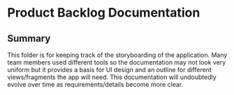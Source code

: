 # Product Backlog Documentation

## Summary
This folder is for keeping track of the storyboarding of the application.  Many team members used different tools so the documentation may not look very uniform but it provides a basis for UI design and an outline for different views/fragments the app will need.  This documentation will undoubtedly evolve over time as requirements/details become more clear.